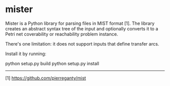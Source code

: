 mister
======

Mister is a Python library for parsing files in MIST format [1]. The
library creates an abstract syntax tree of the input and optionally
converts it to a Petri net coverability or reachability problem instance.

There's one limitation: it does not support inputs that define transfer
arcs.

Install it by running:

python setup.py build
python setup.py install

---

[1] https://github.com/pierreganty/mist


